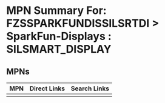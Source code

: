 



# MPN Summary For: FZSSPARKFUNDISSILSRTDI > SparkFun-Displays : SILSMART_DISPLAY

## MPNs
  

|MPN|Direct Links|Search Links|
| :--- | :--- | :--- |
||||
